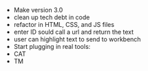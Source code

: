 - Make version 3.0
- clean up tech debt in code
- refactor in HTML, CSS, and JS files 
- enter ID sould call a url and return the text
- user can highlight text to send to workbench
- Start plugging in real tools:
-   CAT
-   TM

